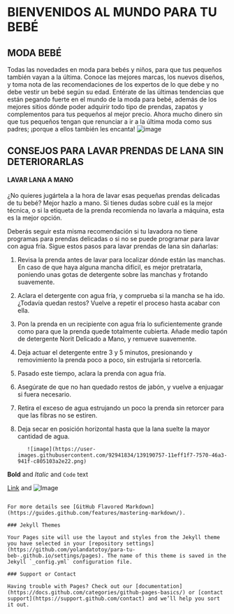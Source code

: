 # BIENVENIDOS AL MUNDO PARA TU BEBÉ

## MODA BEBÉ

Todas las novedades en moda para bebés y niños, para que tus pequeños también vayan a la última. Conoce las mejores marcas, los nuevos diseños, y toma nota de las recomendaciones de los expertos de lo que debe y no debe vestir un bebé según su edad. Entérate de las últimas tendencias que están pegando fuerte en el mundo de la moda para bebé, además de los mejores sitios dónde poder adquirir todo tipo de prendas, zapatos y complementos para tus pequeños al mejor precio. Ahora mucho dinero sin que tus pequeños tengan que renunciar a ir a la última moda como sus padres; ¡porque a ellos también les encanta!
![image](https://user-images.githubusercontent.com/92941834/139190112-759b5a53-1878-40c4-aa37-3a5d0fa92980.png)

## CONSEJOS PARA LAVAR PRENDAS DE LANA SIN DETERIORARLAS 
#### LAVAR LANA A MANO
¿No quieres jugártela a la hora de lavar esas pequeñas prendas delicadas de tu bebé? Mejor hazlo a mano. Si tienes dudas sobre cuál es la mejor técnica, o si la etiqueta de la prenda recomienda no lavarla a máquina, esta es la mejor opción.

Deberás seguir esta misma recomendación si tu lavadora no tiene programas para prendas delicadas o si no se puede programar para lavar con agua fría. Sigue estos pasos para lavar prendas de lana sin dañarlas:

1. Revisa la prenda antes de lavar para localizar dónde están las manchas. En caso de que haya alguna mancha difícil, es mejor pretratarla, poniendo unas gotas de detergente sobre las manchas y frotando suavemente.
2. Aclara el detergente con agua fría, y comprueba si la mancha se ha ido. ¿Todavía quedan restos? Vuelve a repetir el proceso hasta acabar con ella.
3. Pon la prenda en un recipiente con agua fría lo suficientemente grande como para que la prenda quede totalmente cubierta. Añade medio tapón de detergente Norit Delicado a Mano, y remueve suavemente.
4. Deja actuar el detergente entre 3 y 5 minutos, presionando y removimiento la prenda poco a poco, sin estrujarla si retorcerla.
5. Pasado este tiempo, aclara la prenda con agua fría.
6. Asegúrate de que no han quedado restos de jabón, y vuelve a enjuagar si fuera necesario.
7. Retira el exceso de agua estrujando un poco la prenda sin retorcer para que las fibras no se estiren.
8. Deja secar en posición horizontal hasta que la lana suelte la mayor cantidad de agua.

          ![image](https://user-images.githubusercontent.com/92941834/139190757-11eff1f7-7570-46a3-941f-c805103a2e22.png)


**Bold** and _Italic_ and `Code` text

[Link](url) and ![Image](src)
```

For more details see [GitHub Flavored Markdown](https://guides.github.com/features/mastering-markdown/).

### Jekyll Themes

Your Pages site will use the layout and styles from the Jekyll theme you have selected in your [repository settings](https://github.com/yolandatotoy/para-tu-beb-.github.io/settings/pages). The name of this theme is saved in the Jekyll `_config.yml` configuration file.

### Support or Contact

Having trouble with Pages? Check out our [documentation](https://docs.github.com/categories/github-pages-basics/) or [contact support](https://support.github.com/contact) and we’ll help you sort it out.
